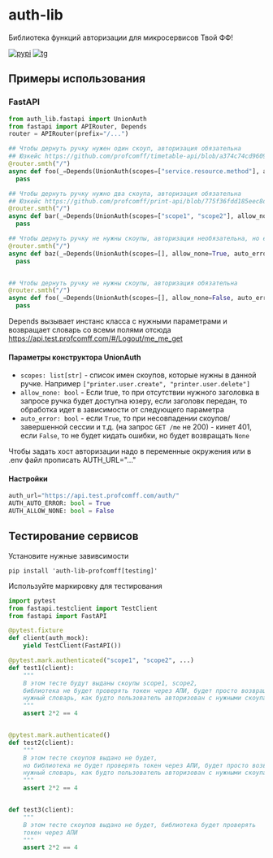 # auth-lib
Библиотека функций авторизации для микросервисов Твой ФФ!

[![pypi](https://img.shields.io/pypi/dm/auth-lib-profcomff?label=PIP%20INSTALLS&style=for-the-badge)](https://pypi.org/project/auth-lib-profcomff)
[![tg](https://img.shields.io/badge/telegram-Viribus%20unitis-brightgreen?style=for-the-badge&logo=telegram)](https://t.me/+eIMtCymYDepmN2Ey)

## Примеры использования
### FastAPI
```python
from auth_lib.fastapi import UnionAuth
from fastapi import APIRouter, Depends
router = APIRouter(prefix="/...")

## Чтобы дернуть ручку нужен один скоуп, авторизация обязательна
## Юзкейс https://github.com/profcomff/timetable-api/blob/a374c74cd960941100f6c923ff9c3ff706a1ed09/calendar_backend/routes/room/room.py#L45
@router.smth("/")
async def foo(_=Depends(UnionAuth(scopes=["service.resource.method"], allow_none=False, auto_error=True))):
  pass

## Чтобы дернуть ручку нужно два скоупа, авторизация обязательна
## Юзкейс https://github.com/profcomff/print-api/blob/775f36fdd185eec8d9096d3472b7730cf5ac9798/print_service/routes/user.py#L78
@router.smth("/")
async def bar(_=Depends(UnionAuth(scopes=["scope1", "scope2"], allow_none=False, auto_error=True))):
  pass

## Чтобы дернуть ручку не нужны скоупы, авторизация необязательна, но если передана недействительная сессия, то кинет ошибку
@router.smth("/")
async def baz(_=Depends(UnionAuth(scopes=[], allow_none=True, auto_error=True))):
  pass


## Чтобы дернуть ручку не нужны скоупы, авторизация обязательна
@router.smth("/")
async def foo(_=Depends(UnionAuth(scopes=[], allow_none=False, auto_error=True))):
  pass

```
Depends вызывает инстанс класса с нужными параметрами и возвращает словарь со всеми полями отсюда https://api.test.profcomff.com/#/Logout/me_me_get

#### Параметры конструктора UnionAuth
- `scopes: list[str]` - список имен скоупов, которые нужны в данной ручке. Например `["printer.user.create", "printer.user.delete"]`
- `allow_none: bool` - Если true, то при отсутствии нужного заголовка в запросе ручка будет доступна юзеру, если заголовк передан, то обработка идет в зависимости от следующего параметра
- `auto_error: bool` - если `True`, то при несовпадении скоупов/завершенной сессии и т.д. (на запрос `GET /me` не 200) - кинет 401, если `False`, то не будет кидать ошибки, но будет возвращать `None`

Чтобы задать хост авторизации надо в переменные окружения или в .env файл прописать AUTH_URL="..."

#### Настройки
```python
auth_url="https://api.test.profcomff.com/auth/"
AUTH_AUTO_ERROR: bool = True
AUTH_ALLOW_NONE: bool = False

```

## Тестирование сервисов
Установите нужные завивсимости
```shell
pip install 'auth-lib-profcomff[testing]'
```

Используйте маркировку для тестирования
```python
import pytest
from fastapi.testclient import TestClient
from fastapi import FastAPI

@pytest.fixture
def client(auth_mock):
    yield TestClient(FastAPI())

@pytest.mark.authenticated("scope1", "scope2", ...)
def test1(client):
    """
    В этом тесте будут выданы скоупы scope1, scope2,
    библиотека не будет проверять токен через АПИ, будет просто возвращать
    нужный словарь, как будто пользователь авторизован с нужными скоупами
    """
    assert 2*2 == 4


@pytest.mark.authenticated()
def test2(client):
    """
    В этом тесте скоупов выдано не будет,
    но библиотека не будет проверять токен через АПИ, будет просто возвращать
    нужный словарь, как будто пользователь авторизован с нужными скоупами
    """
    assert 2*2 == 4


def test3(client):
    """
    В этом тесте скоупов выдано не будет, библиотека будет проверять
    токен через АПИ
    """
    assert 2*2 == 4
```
